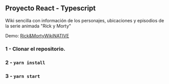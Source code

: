## Proyecto React - Typescript

Wiki sencilla con información de los personajes, ubicaciones y episodios de la serie animada "Rick y Morty"

Demo: [Rick&MortyWikiNATIVE](https://youtu.be/iHX4SguXwiQ)

### 1 - Clonar el repositorio.
### 2 - `yarn install` 
### 3 - `yarn start`

